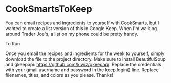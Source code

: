 # CookSmartsToKeep

You can email recipes and ingredients to yourself with CookSmarts, but I wanted to create a list version of this in Google Keep. When I'm walking around Trader Joe's, a list on my phone could be pretty handy. 

To Run

Once you email the recipes and ingredients for the week to yourself, simply download the file to the project directory. Make sure to install BeautifulSoup and gkeepapi: https://github.com/kiwiz/gkeepapi. Replace the credentials with your gmail username and password in the keep.login() line. Replace filenames, titles, and colors as you please. Thanks!
